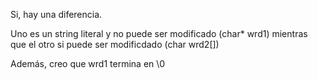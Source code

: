 Si, hay una diferencia.

Uno es un string literal y no puede ser modificado (char* wrd1)
mientras que el otro si puede ser modificdado (char wrd2[])

Además, creo que wrd1 termina en \\0
